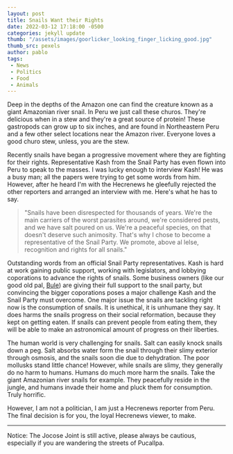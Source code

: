 ```yaml
---
layout: post
title: Snails Want their Rights
date: 2022-03-12 17:18:00 -0500
categories: jekyll update
thumb: "/assets/images/goorlicker_looking_finger_licking_good.jpg"
thumb_src: pexels
author: pablo
tags:
 - News
 - Politics
 - Food
 - Animals
---
```


Deep in the depths of the Amazon one can find the creature known as a giant Amazonian river snail. In Peru we just call these churos. They're delicious when in a stew
and they're a great source of protein! These gastropods can grow up to six inches, and are found in Northeastern Peru and a few other select locations near the
Amazon river. Everyone loves a good churo stew, unless, you are the stew.

Recently snails have began a progressive movement where they are fighting for their rights. Representative Kash from the Snail Party has even flown into Peru to speak
to the masses. I was lucky enough to interview Kash! He was a busy man; all the papers were trying to get some words from him. However, after he heard I'm with the
Hecrenews he gleefully rejected the other reporters and arranged an interview with me. Here's what he has to say.

> "Snails have been disrespected for thousands of years. We're the main carriers of the worst parasites around, we're considered pests, and we have salt poured on us.
> We're a peaceful species, on that doesn't deserve such animosity.
> That's why I chose to become a representative of the Snail Party. We promote, above al lelse, recognition and rights for all snails."

Outstanding words from an official Snail Party representatives. Kash is hard at work gaining public support, working with legislators, and lobbying coporations to
advance the rights of snails. Some business owners (like our good old pal,
[Bule](https://hecrenews.github.io/jekyll/update/2021/07/26/in-a-world-full-of-pants-man-struggles-to-find-pant.html)) are giving their full support to the snail party,
but convincing the bigger coporations poses a major challenge Kash and the Snail Party must overcome. One major issue the snails are tackling right now is the
consumption of snails. It is unethical, it is unhumane they say. It does harms the snails progress on their social reformation, because they kept on getting eaten. If
snails can prevent people from eating them, they will be able to make an astronomical amount of progress on their liberties.

The human world is very challenging for snails. Salt can easily knock snails down a peg. Salt absorbs water form the snail through their slimy exterior through osmosis,
and the snails soon die due to dehydration. The poor mollusks stand little chance! However, while snails are slimy, they generally do no harm to humans. Humans do
much more harm the snails. Take the giant Amazonian river snails for example. They peacefully reside in the jungle, and humans invade their home and pluck them for
consumption. Truly horrific.

However, I am not a politician, I am just a Hecrenews reporter from Peru. The final decision is for you, the loyal Hecrenews viewer, to make.

---

Notice: The Jocose Joint is still active, please always be cautious, especially if you are wandering the streets of Pucallpa.
